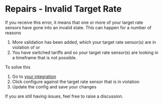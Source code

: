# Repairs - Invalid Target Rate

If you receive this error, it means that one or more of your target rate sensors have gone into an invalid state. This can happen for a number of reasons

1. More validation has been added, which your target rate sensor(s) are in violation of or
2. You have switched tariffs and so your target rate sensor(s) are looking in a timeframe that is not possible.

To solve this

1. Go to [your integration](https://my.home-assistant.io/redirect/integration/?domain=octopus_energy)
2. Click configure against the target rate sensor that is in violation
3. Update the config and save your changes

If you are still having issues, feel free to raise a discussion.